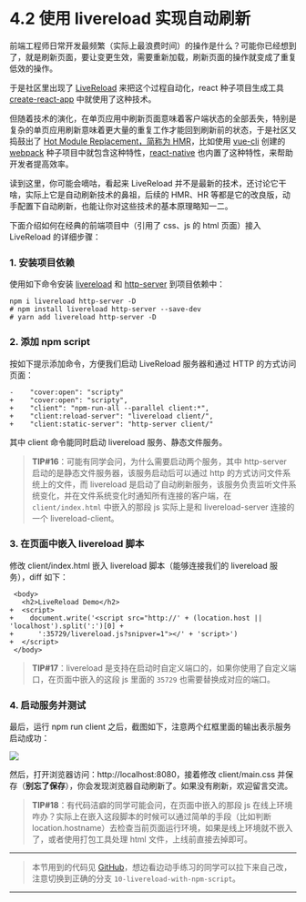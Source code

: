 # 4.2 使用 livereload 实现自动刷新

前端工程师日常开发最频繁（实际上最浪费时间）的操作是什么？可能你已经想到了，就是刷新页面，要让变更生效，需要重新加载，刷新页面的操作就变成了重复低效的操作。

于是社区里出现了 [LiveReload](https://www.npmjs.com/package/livereload) 来把这个过程自动化，react 种子项目生成工具 [create-react-app](https://github.com/facebookincubator/create-react-app) 中就使用了这种技术。

但随着技术的演化，在单页应用中刷新页面意味着客户端状态的全部丢失，特别是复杂的单页应用刷新意味着更大量的重复工作才能回到刷新前的状态，于是社区又捣鼓出了 [Hot Module Replacement，简称为 HMR](https://webpack.js.org/concepts/hot-module-replacement/)，比如使用 [vue-cli](https://github.com/vuejs/vue-cli) 创建的 [webpack](https://github.com/vuejs-templates/webpack) 种子项目中就包含这种特性，[react-native](https://facebook.github.io/react-native/blog/2016/03/24/introducing-hot-reloading.html) 也内置了这种特性，来帮助开发者提高效率。

读到这里，你可能会嘀咕，看起来 LiveReload 并不是最新的技术，还讨论它干啥，实际上它是自动刷新技术的鼻祖，后续的 HMR、HR 等都是它的改良版，动手配置下自动刷新，也能让你对这些技术的基本原理略知一二。

下面介绍如何在经典的前端项目中（引用了 css、js 的 html 页面）接入 LiveReload 的详细步骤：

### 1\. 安装项目依赖

使用如下命令安装 [livereload](https://www.npmjs.com/package/livereload) 和 [http-server](https://www.npmjs.com/package/http-server) 到项目依赖中：

```
npm i livereload http-server -D
# npm install livereload http-server --save-dev
# yarn add livereload http-server -D

```

### 2\. 添加 npm script

按如下提示添加命令，方便我们启动 LiveReload 服务器和通过 HTTP 的方式访问页面：

```
-    "cover:open": "scripty"
+    "cover:open": "scripty",
+    "client": "npm-run-all --parallel client:*",
+    "client:reload-server": "livereload client/",
+    "client:static-server": "http-server client/"

```

其中 client 命令能同时启动 livereload 服务、静态文件服务。

> **TIP#16**：可能有同学会问，为什么需要启动两个服务，其中 http-server 启动的是静态文件服务器，该服务启动后可以通过 http 的方式访问文件系统上的文件，而 livereload 是启动了自动刷新服务，该服务负责监听文件系统变化，并在文件系统变化时通知所有连接的客户端，在 `client/index.html` 中嵌入的那段 js 实际上是和 livereload-server 连接的一个 livereload-client。

### 3\. 在页面中嵌入 livereload 脚本

修改 client/index.html 嵌入 livereload 脚本（能够连接我们的 livereload 服务），diff 如下：

```
 <body>
   <h2>LiveReload Demo</h2>
+  <script>
+    document.write('<script src="http://' + (location.host || 'localhost').split(':')[0] +
+      ':35729/livereload.js?snipver=1"></' + 'script>')
+  </script>
 </body>

```

> **TIP#17**：livereload 是支持在启动时自定义端口的，如果你使用了自定义端口，在页面中嵌入的这段 js 里面的 `35729` 也需要替换成对应的端口。

### 4\. 启动服务并测试

最后，运行 npm run client 之后，截图如下，注意两个红框里面的输出表示服务启动成功：

![](https://p1-jj.byteimg.com/tos-cn-i-t2oaga2asx/gold-user-assets/2017/12/14/1605294cbbf843bc~tplv-t2oaga2asx-jj-mark:1512:0:0:0:q75.png?w=1066&h=503&f=png&s=111997)

然后，打开浏览器访问：http://localhost:8080，接着修改 client/main.css 并保存（**别忘了保存**），你会发现浏览器自动刷新了。如果没有刷新，欢迎留言交流。

> **TIP#18**：有代码洁癖的同学可能会问，在页面中嵌入的那段 js 在线上环境咋办？实际上在嵌入这段脚本的时候可以通过简单的手段（比如判断 location.hostname）去检查当前页面运行环境，如果是线上环境就不嵌入了，或者使用打包工具处理 html 文件，上线前直接去掉即可。

* * *

> 本节用到的代码见 [GitHub](https://github.com/wangshijun/automated-workflow-with-npm-script/tree/10-livereload-with-npm-script)，想边看边动手练习的同学可以拉下来自己改，注意切换到正确的分支 `10-livereload-with-npm-script`。

* * *